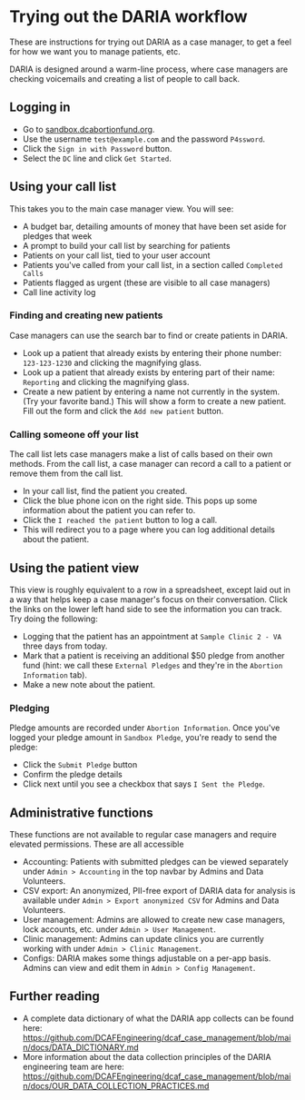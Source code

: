 # Trying out the DARIA workflow

These are instructions for trying out DARIA as a case manager, to get a feel for how we want you to manage patients, etc.

DARIA is designed around a warm-line process, where case managers are checking voicemails and creating a list of people to call back.

## Logging in

* Go to [sandbox.dcabortionfund.org](https://sandbox.dcabortionfund.org).
* Use the username `test@example.com` and the password `P4ssword`.
* Click the `Sign in with Password` button.
* Select the `DC` line and click `Get Started`.

## Using your call list

This takes you to the main case manager view. You will see:

* A budget bar, detailing amounts of money that have been set aside for pledges that week
* A prompt to build your call list by searching for patients
* Patients on your call list, tied to your user account
* Patients you've called from your call list, in a section called `Completed Calls`
* Patients flagged as urgent (these are visible to all case managers)
* Call line activity log

### Finding and creating new patients

Case managers can use the search bar to find or create patients in DARIA.

* Look up a patient that already exists by entering their phone number: `123-123-1230` and clicking the magnifying glass.
* Look up a patient that already exists by entering part of their name: `Reporting` and clicking the magnifying glass.
* Create a new patient by entering a name not currently in the system. (Try your favorite band.) This will show a form to create a new patient. Fill out the form and click the `Add new patient` button.

### Calling someone off your list

The call list lets case managers make a list of calls based on their own methods. From the call list, a case manager can record a call to a patient or remove them from the call list.

* In your call list, find the patient you created.
* Click the blue phone icon on the right side. This pops up some information about the patient you can refer to.
* Click the `I reached the patient` button to log a call.
* This will redirect you to a page where you can log additional details about the patient.

## Using the patient view

This view is roughly equivalent to a row in a spreadsheet, except laid out in a way that helps keep a case manager's focus on their conversation. Click the links on the lower left hand side to see the information you can track. Try doing the following:

* Logging that the patient has an appointment at `Sample Clinic 2 - VA` three days from today.
* Mark that a patient is receiving an additional $50 pledge from another fund (hint: we call these `External Pledges` and they're in the `Abortion Information` tab).
* Make a new note about the patient.

### Pledging

Pledge amounts are recorded under `Abortion Information`. Once you've logged your pledge amount in `Sandbox Pledge`, you're ready to send the pledge:

* Click the `Submit Pledge` button
* Confirm the pledge details
* Click next until you see a checkbox that says `I Sent the Pledge`.

## Administrative functions

These functions are not available to regular case managers and require elevated permissions. These are all accessible

* Accounting: Patients with submitted pledges can be viewed separately under `Admin > Accounting` in the top navbar by Admins and Data Volunteers.
* CSV export: An anonymized, PII-free export of DARIA data for analysis is available under `Admin > Export anonymized CSV` for Admins and Data Volunteers.
* User management: Admins are allowed to create new case managers, lock accounts, etc. under `Admin > User Management`.
* Clinic management: Admins can update clinics you are currently working with under `Admin > Clinic Management`.
* Configs: DARIA makes some things adjustable on a per-app basis. Admins can view and edit them in `Admin > Config Management`.

## Further reading

* A complete data dictionary of what the DARIA app collects can be found here:
https://github.com/DCAFEngineering/dcaf_case_management/blob/main/docs/DATA_DICTIONARY.md
* More information about the data collection principles of the DARIA engineering team are here:
https://github.com/DCAFEngineering/dcaf_case_management/blob/main/docs/OUR_DATA_COLLECTION_PRACTICES.md
